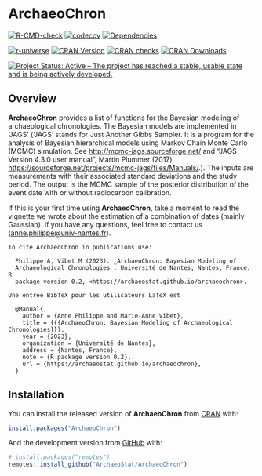 
<!-- README.md is generated from README.Rmd. Please edit that file -->

# ArchaeoChron

<!-- badges: start -->

[![R-CMD-check](https://github.com/ArchaeoStat/ArchaeoChron/actions/workflows/R-CMD-check.yaml/badge.svg)](https://github.com/ArchaeoStat/ArchaeoChron/actions/workflows/R-CMD-check.yaml)
[![codecov](https://codecov.io/gh/ArchaeoStat/ArchaeoChron/branch/master/graph/badge.svg)](https://app.codecov.io/gh/ArchaeoStat/ArchaeoChron)
[![Dependencies](https://tinyverse.netlify.com/badge/ArchaeoChron)](https://cran.r-project.org/package=ArchaeoChron)

<a href="https://ArchaeoStat.r-universe.dev" class="pkgdown-devel"><img
src="https://ArchaeoStat.r-universe.dev/badges/ArchaeoChron"
alt="r-universe" /></a>
<a href="https://cran.r-project.org/package=ArchaeoChron"
class="pkgdown-release"><img
src="http://www.r-pkg.org/badges/version/ArchaeoChron"
alt="CRAN Version" /></a> <a
href="https://cran.r-project.org/web/checks/check_results_ArchaeoChron.html"
class="pkgdown-release"><img
src="https://badges.cranchecks.info/worst/ArchaeoChron.svg"
alt="CRAN checks" /></a>
<a href="https://cran.r-project.org/package=ArchaeoChron"
class="pkgdown-release"><img
src="http://cranlogs.r-pkg.org/badges/ArchaeoChron"
alt="CRAN Downloads" /></a>

[![Project Status: Active – The project has reached a stable, usable
state and is being actively
developed.](https://www.repostatus.org/badges/latest/active.svg)](https://www.repostatus.org/#active)
<!-- badges: end -->

## Overview

**ArchaeoChron** provides a list of functions for the Bayesian modeling
of archaeological chronologies. The Bayesian models are implemented in
‘JAGS’ (‘JAGS’ stands for Just Another Gibbs Sampler. It is a program
for the analysis of Bayesian hierarchical models using Markov Chain
Monte Carlo (MCMC) simulation. See <http://mcmc-jags.sourceforge.net/>
and “JAGS Version 4.3.0 user manual”, Martin Plummer (2017)
<https://sourceforge.net/projects/mcmc-jags/files/Manuals/>.). The
inputs are measurements with their associated standard deviations and
the study period. The output is the MCMC sample of the posterior
distribution of the event date with or without radiocarbon calibration.

If this is your first time using **ArchaeoChron**, take a moment to read
the vignette we wrote about the estimation of a combination of dates
(mainly Gaussian). If you have any questions, feel free to contact us
(<anne.philippe@univ-nantes.fr>).

    To cite ArchaeoChron in publications use:

      Philippe A, Vibet M (2023). _ArchaeoChron: Bayesian Modeling of
      Archaeological Chronologies_. Université de Nantes, Nantes, France. R
      package version 0.2, <https://archaeostat.github.io/archaeochron>.

    Une entrée BibTeX pour les utilisateurs LaTeX est

      @Manual{,
        author = {Anne Philippe and Marie-Anne Vibet},
        title = {{{ArchaeoChron: Bayesian Modeling of Archaeological Chronologies}}},
        year = {2023},
        organization = {Université de Nantes},
        address = {Nantes, France},
        note = {R package version 0.2},
        url = {https://archaeostat.github.io/archaeochron},
      }

## Installation

You can install the released version of **ArchaeoChron** from
[CRAN](https://CRAN.R-project.org) with:

``` r
install.packages("ArchaeoChron")
```

And the development version from [GitHub](https://github.com/) with:

``` r
# install.packages("remotes")
remotes::install_github("ArchaeoStat/ArchaeoChron")
```
